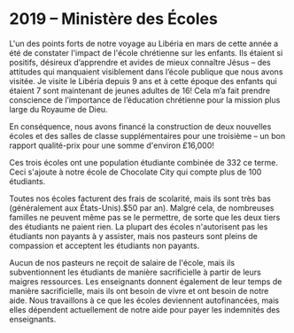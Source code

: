 # 2019 – Ministère des Écoles

L'un des points forts de notre voyage au Libéria en mars de cette année a été de constater l'impact de l'école chrétienne sur les enfants. Ils étaient si positifs, désireux d’apprendre et avides de mieux connaître Jésus – des attitudes qui manquaient visiblement dans l’école publique que nous avons visitée. Je visite le Libéria depuis 9 ans et à cette époque des enfants qui étaient 7 sont maintenant de jeunes adultes de 16! Cela m’a fait prendre conscience de l’importance de l’éducation chrétienne pour la mission plus large du Royaume de Dieu.

En conséquence, nous avons financé la construction de deux nouvelles écoles et des salles de classe supplémentaires pour une troisième – un bon rapport qualité-prix pour une somme d'environ £16,000!

Ces trois écoles ont une population étudiante combinée de 332 ce terme. Ceci s'ajoute à notre école de Chocolate City qui compte plus de 100 étudiants.

Toutes nos écoles facturent des frais de scolarité, mais ils sont très bas (généralement aux États-Unis).\$50 par an). Malgré cela, de nombreuses familles ne peuvent même pas se le permettre, de sorte que les deux tiers des étudiants ne paient rien. La plupart des écoles n'autorisent pas les étudiants non payants à y assister, mais nos pasteurs sont pleins de compassion et acceptent les étudiants non payants.

Aucun de nos pasteurs ne reçoit de salaire de l'école, mais ils subventionnent les étudiants de manière sacrificielle à partir de leurs maigres ressources. Les enseignants donnent également de leur temps de manière sacrificielle, mais ils ont besoin de vivre et ont besoin de notre aide. Nous travaillons à ce que les écoles deviennent autofinancées, mais elles dépendent actuellement de notre aide pour payer les indemnités des enseignants.
